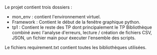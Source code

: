 Le projet contient trois dossiers :
  - mon_env : contient l'environnement virtuel.
  - Framework : Contient le début de la fenêtre graphique python.
  - tp1 : Contient le reste des TP dont principalement le TP Bibliothèque combiné avec l'analyse d'erreurs, lecture / création de fichiers CSV, JSON, un fichier main pour éxecuter l'ensemble des scripts.

Le fichiers requirement.txt contient toutes les bibliothèques utilisées.


